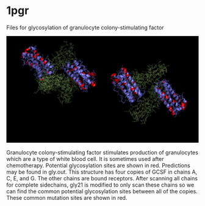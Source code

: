 # 1pgr
Files for glycosylation of granulocyte colony-stimulating factor
<p align="center">
  <img src="1pgr_gly.png" width="800"/>
</p>
Granulocyte colony-stimulating factor stimulates production of granulocytes which are a type of white blood cell. It is sometimes used after chemotherapy. Potential glycosylation sites are shown in red. Predictions may be found in gly.out. This structure has four copies of GCSF in chains A, C, E, and G. The other chains are bound receptors. After scanning all chains for complete sidechains, gly21 is modified to only scan these chains so we can find the common potential glycosylation sites between all of the copies. These common mutation sites are shown in red.
